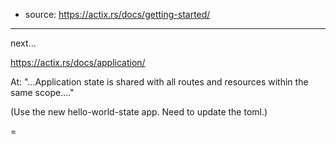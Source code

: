 - source: <https://actix.rs/docs/getting-started/>

---

next...

<https://actix.rs/docs/application/>

At: "...Application state is shared with all routes and resources within the same scope...."

(Use the new hello-world-state app. Need to update the toml.)



=
